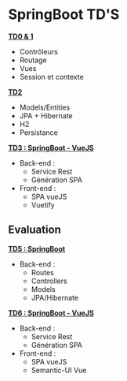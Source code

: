 SpringBoot TD'S
=================


**[TD0 & 1](https://github.com/McFlyOL/springboot-tds/tree/td1)**

* Contrôleurs
* Routage
* Vues
* Session et contexte

**[TD2](https://github.com/McFlyOL/springboot-tds/tree/td2)**

* Models/Entities
* JPA + Hibernate
* H2
* Persistance
 
**[TD3 : SpringBoot - VueJS](https://github.com/McFlyOL/springboot-tds/tree/td3)**

* Back-end :
  * Service Rest
  * Génération SPA
* Front-end :
  * SPA vueJS
  * Vuetify
  
 **Evaluation**
 -----------------
 
 **[TD5 : SpringBoot](https://github.com/McFlyOL/springboot-tds/tree/td5)**

 * Back-end :
   * Routes
   * Controllers
   * Models
   * JPA/Hibernate
 
 **[TD6 : SpringBoot - VueJS]()**

 * Back-end :
   * Service Rest
   * Génération SPA
 * Front-end :
   * SPA vueJS
   * Semantic-UI Vue
